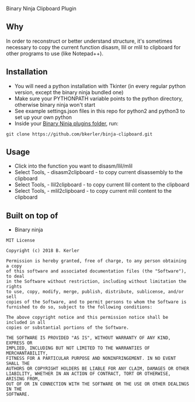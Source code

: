 Binary Ninja Clipboard Plugin

## Why

In order to reconstruct or better understand structure, it's sometimes
necessary to copy the current function disasm, llil or mlil to clipboard
for other programs to use (like Notepad++).

## Installation
* You will need a python installation with Tkinter (in every regular python version,
except the binary ninja bundled one)
* Make sure your PYTHONPATH variable points to the python directory, otherwise binary ninja won't start
* See example settings.json files in this repo for python2 and python3 to set up your own python
* Inside your [Binary Ninja plugins folder](https://github.com/Vector35/binaryninja-api/tree/master/python/examples#loading-plugins), run:
```
git clone https://github.com/bkerler/binja-clipboard.git
```

## Usage
* Click into the function you want to disasm/llil/mlil
* Select Tools, - disasm2clipboard - to copy current disassembly to the clipboard
* Select Tools, - llil2clipboard - to copy current llil content to the clipboard
* Select Tools, - mlil2clipboard - to copy current mlil content to the clipboard


## Built on top of
* Binary ninja

```
MIT License

Copyright (c) 2018 B. Kerler

Permission is hereby granted, free of charge, to any person obtaining a copy
of this software and associated documentation files (the "Software"), to deal
in the Software without restriction, including without limitation the rights
to use, copy, modify, merge, publish, distribute, sublicense, and/or sell
copies of the Software, and to permit persons to whom the Software is
furnished to do so, subject to the following conditions:

The above copyright notice and this permission notice shall be included in all
copies or substantial portions of the Software.

THE SOFTWARE IS PROVIDED "AS IS", WITHOUT WARRANTY OF ANY KIND, EXPRESS OR
IMPLIED, INCLUDING BUT NOT LIMITED TO THE WARRANTIES OF MERCHANTABILITY,
FITNESS FOR A PARTICULAR PURPOSE AND NONINFRINGEMENT. IN NO EVENT SHALL THE
AUTHORS OR COPYRIGHT HOLDERS BE LIABLE FOR ANY CLAIM, DAMAGES OR OTHER
LIABILITY, WHETHER IN AN ACTION OF CONTRACT, TORT OR OTHERWISE, ARISING FROM,
OUT OF OR IN CONNECTION WITH THE SOFTWARE OR THE USE OR OTHER DEALINGS IN THE
SOFTWARE.
```